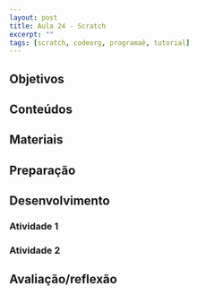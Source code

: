 ```yaml
---
layout: post
title: Aula 24 - Scratch
excerpt: ""
tags: [scratch, codeorg, programaê, tutorial]
---
```


## Objetivos

## Conteúdos

## Materiais

## Preparação

## Desenvolvimento

### Atividade 1

### Atividade 2

## Avaliação/reflexão
